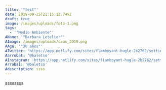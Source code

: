 ```yaml
---
title: '"test"'
date: 2019-09-25T21:15:12.749Z
draft: true
image: /images/uploads/foto-1.png
tags:
  - '"Medio Ambiente"'
AName: '"Barbara Letelier"'
AImage: /images/uploads/ceus_2019.png
AAge: '"30 años"'
ATwitter: 'https://app.netlify.com/sites/flamboyant-hugle-2b2762/settings/identity'
Aarrobat: '@baletso'
AInstagram: 'https://app.netlify.com/sites/flamboyant-hugle-2b2762/settings/identity'
Arrobai: '@baletso'
Adescription: ssss
---
```

ssssssss
